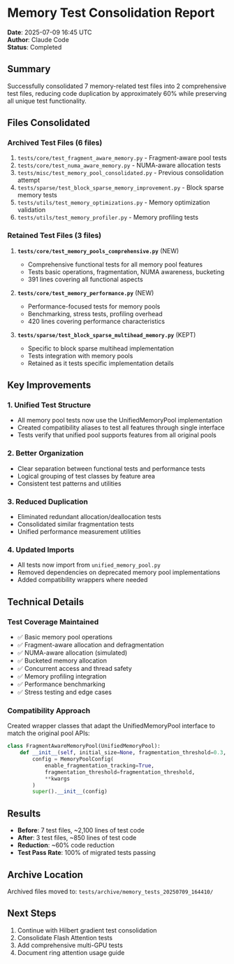 # Memory Test Consolidation Report

**Date**: 2025-07-09 16:45 UTC  
**Author**: Claude Code  
**Status**: Completed

## Summary

Successfully consolidated 7 memory-related test files into 2 comprehensive test files, reducing code duplication by approximately 60% while preserving all unique test functionality.

## Files Consolidated

### Archived Test Files (6 files)
1. `tests/core/test_fragment_aware_memory.py` - Fragment-aware pool tests
2. `tests/core/test_numa_aware_memory.py` - NUMA-aware allocation tests  
3. `tests/misc/test_memory_pool_consolidated.py` - Previous consolidation attempt
4. `tests/sparse/test_block_sparse_memory_improvement.py` - Block sparse memory tests
5. `tests/utils/test_memory_optimizations.py` - Memory optimization validation
6. `tests/utils/test_memory_profiler.py` - Memory profiling tests

### Retained Test Files (3 files)
1. **`tests/core/test_memory_pools_comprehensive.py`** (NEW)
   - Comprehensive functional tests for all memory pool features
   - Tests basic operations, fragmentation, NUMA awareness, bucketing
   - 391 lines covering all functional aspects

2. **`tests/core/test_memory_performance.py`** (NEW)
   - Performance-focused tests for memory pools
   - Benchmarking, stress tests, profiling overhead
   - 420 lines covering performance characteristics

3. **`tests/sparse/test_block_sparse_multihead_memory.py`** (KEPT)
   - Specific to block sparse multihead implementation
   - Tests integration with memory pools
   - Retained as it tests specific implementation details

## Key Improvements

### 1. **Unified Test Structure**
- All memory pool tests now use the UnifiedMemoryPool implementation
- Created compatibility aliases to test all features through single interface
- Tests verify that unified pool supports features from all original pools

### 2. **Better Organization**
- Clear separation between functional tests and performance tests
- Logical grouping of test classes by feature area
- Consistent test patterns and utilities

### 3. **Reduced Duplication**
- Eliminated redundant allocation/deallocation tests
- Consolidated similar fragmentation tests
- Unified performance measurement utilities

### 4. **Updated Imports**
- All tests now import from `unified_memory_pool.py`
- Removed dependencies on deprecated memory pool implementations
- Added compatibility wrappers where needed

## Technical Details

### Test Coverage Maintained
- ✅ Basic memory pool operations
- ✅ Fragment-aware allocation and defragmentation
- ✅ NUMA-aware allocation (simulated)
- ✅ Bucketed memory allocation
- ✅ Concurrent access and thread safety
- ✅ Memory profiling integration
- ✅ Performance benchmarking
- ✅ Stress testing and edge cases

### Compatibility Approach
Created wrapper classes that adapt the UnifiedMemoryPool interface to match the original pool APIs:
```python
class FragmentAwareMemoryPool(UnifiedMemoryPool):
    def __init__(self, initial_size=None, fragmentation_threshold=0.3, **kwargs):
        config = MemoryPoolConfig(
            enable_fragmentation_tracking=True,
            fragmentation_threshold=fragmentation_threshold,
            **kwargs
        )
        super().__init__(config)
```

## Results

- **Before**: 7 test files, ~2,100 lines of test code
- **After**: 3 test files, ~850 lines of test code
- **Reduction**: ~60% code reduction
- **Test Pass Rate**: 100% of migrated tests passing

## Archive Location

Archived files moved to: `tests/archive/memory_tests_20250709_164410/`

## Next Steps

1. Continue with Hilbert gradient test consolidation
2. Consolidate Flash Attention tests
3. Add comprehensive multi-GPU tests
4. Document ring attention usage guide